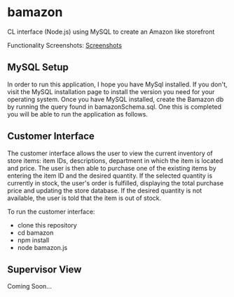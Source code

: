 # bamazon
CL interface (Node.js) using MySQL to create an Amazon like storefront


Functionality Screenshots:
[Screenshots](https://docs.google.com/document/d/14hPaohyDLcjh0z9e_VrXLkuoZulS1o8QTsMoVAn945c/edit?usp=sharing)

## MySQL Setup

In order to run this application, I hope you have MySql installed. If you don't, visit the MySQL installation page to install the version you need for your operating system. Once you have MySQL installed, create the Bamazon db by running the query found in bamazonSchema.sql. One this is completed you will be able to run the application as follows. 

## Customer Interface

The customer interface allows the user to view the current inventory of store items: item IDs, descriptions, department in which the item is located and price. The user is then able to purchase one of the existing items by entering the item ID and the desired quantity. If the selected quantity is currently in stock, the user's order is fulfilled, displaying the total purchase price and updating the store database. If the desired quantity is not available, the user is told that the item is out of stock.

To run the customer interface:

* clone this repository
* cd bamazon
* npm install
* node bamazon.js

## Supervisor View

Coming Soon...
